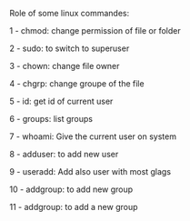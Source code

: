 Role of some linux commandes:

1 - chmod: change permission of file or folder

2 - sudo: to switch to superuser

3 - chown: change file owner

4 - chgrp: change groupe of the file

5 - id: get id of current user

6 - groups: list groups

7 - whoami: Give the current user on system

8 - adduser: to add new user

9 - useradd: Add also user with most glags

10 - addgroup: to add new group

11 - addgroup: to add a new group

